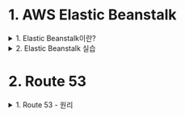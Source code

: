 # 1. AWS Elastic Beanstalk

<details> <summary> 1. Elastic Beanstalk이란? </summary>

## 1. Elastic Beanstalk이란?
- AWS 인프라를 자동으로 관리해주는 역할을 한다.
- 기능
  - 용량 프로비저닝
  - 로드 밸런싱
  - 조정
  - 애플리케이션 상태 모니터링

</details>

<details> <summary> 2. Elastic Beanstalk 실습 </summary>

## 2. Elastic Beanstalk 실습

1. Elastic Beanstalk 화면에서 새 애플리케이션에서 애플리케이션 이름만 지정하고 생성
2. 애플리케이션을 구체적으로 동작시킬 서버를 생성하는것을 환경생성이라고하는데, 웹서버 환경을 선택
3. 환경이름 지정, 관리형 플랫폼언어 지정, 샘플 애플리케이션으로 해두고 추가옵션 구성 클릭
4. 사전 설정: 단일 인스턴스 / 용량: 편집-> nano로 변경 / 보안: 키페어 지정 / 으로 지정해서 환경 생성
5. index.php 작성후 압축 (php서버로 실습)
6. 생성한 환경에서 업로드 및 배포 클릭해서 zip파일 업로드
![image](https://user-images.githubusercontent.com/28394879/142143339-57e59535-ce6c-4dc4-b485-a637ab82f1ed.png)
7. 업로드가 완료되면 접속해보면 우리가 작성한 것이 잘 띄워진 것을 확인할 수 있다.
8. 애플리케이션 버전으로 들어가면 원하는 버전으로 돌리거나 업그레이드 하는식으로 바로 배포할 수 있다.



</details>


# 2. Route 53 

<details> <summary> 1. Route 53 - 원리 </summary>

## 1. Route 53 - 원리

![image](https://user-images.githubusercontent.com/28394879/142167016-5dbb712c-cfc1-4a47-8822-bd68d4c78513.png)


### 등록 요청
![image](https://user-images.githubusercontent.com/28394879/142167991-53bcaaba-80cd-4376-8241-2e95f0a861a0.png)

- 등록자(Registrant): 도메인을 등록하려고하는 사람
- 등록대행자(Registrar): 도메인을 구매하는것을 대행해주는 업체 (예: 가비아, aws route 53 등)
- 등록소(Registry): com, kr 과 같은 탑레벨 도메인을 관리하는 기관이 각각 다른데 이 기관들을 등록소라고 한다.

1. 34 서버에서 example.com을 사려고 registrar를 찾아가서 요청.
2. registrar가 .com에 해당하는 탑 레벨 도메인을 관리하는 registry에게 등록 요청 
3. registry가 수수료를 받고, registrant에게 사용할수 있는 권리를 줌
 
  
### 도메인에 IP 연결 (여기까지 해야 등록 완료)
![image](https://user-images.githubusercontent.com/28394879/142169451-0badbe13-cda9-4a5c-912c-4665a6d043c9.png)  
1. 어떤 도메인에 ip가 무엇인지를 전세계 사람들한태 서비스를 하려면 domain name server를 하나 가지고 있어야 한다. 
  - 직접 컴퓨터를 장만해서 깔아도 되고, 서비스로써 제공해주는 회사가 제공하는 도메인 네임 서버를 사용해도 됨 
  - Route53에서 도메인 네임 서버를 임대해주는 역할도 한다
2. 도메인 네임 서버에 example.com의 주소는 93.184.216.34 인것을 세팅해준다.
3. Registrar가 Registry에게 example.com을 관리하는 도메인 네임 서버가 a.iana-servers.net에 저장되어있다 라는 것을 알려주어야 한다.
4. Registry가 갖고있는 Domain Name Server에 example.com의 NameServer는 a.iana-servers.net이다 라고 기록한다.


### Client가 접속하는 과정 
![image](https://user-images.githubusercontent.com/28394879/142170474-7bf526ca-276b-4edb-a9f2-e8fd4b5df264.png)  

1. Client에서 인터넷에 연결시 통신 사업자가 이 컴퓨터가 사용할 도메인네임 서버를 자동으로 세팅해줌. (1.1.1.1)
2. Client가 example.com을 요청
3. 1.1.1.1에게 example.com의 아이피를 요청 
4. 1.1.1.1가 Root Name Server인 a.root-servers.net에게 example.com의 아이피를 요청
5. Root name server가 .com이라는 주소를 관리하는 등록소가 어떤 네임 서버를 운영하는지는 알아내서, a.gtld-servers.net을 1.1.1.1에게 응답
6. 1.1.1.1가 a.gtld-servers.net에게 example.com의 아이피를 요청
7. 1.1.1.1에게 a.iana-servers.net에 대한 정보를 응답
8. 1.1.1.1가 a.inan-servers.net에 접속해서 example.com에 대한 아이피를 요청 후 응답 
9. 1.1.1.1가 Client에게 example.com에 대한 아이피를 응답


### Route53의 역할 (핵심 기능)
- 등록대행자(Registrar)
- 도메인 네임 서버 임대

</details>
